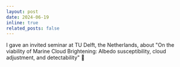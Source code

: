 ```yaml
---
layout: post
date: 2024-06-19
inline: true
related_posts: false
---
```


I gave an invited seminar at TU Delft, the Netherlands, about "On the viability of Marine Cloud Brightening: Albedo susceptibility, cloud adjustment, and detectability" :microphone: 